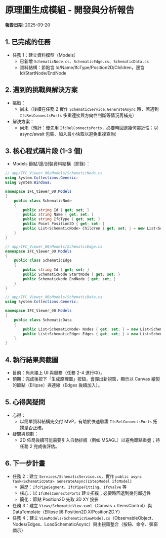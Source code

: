 # 原理圖生成模組 - 開發與分析報告

**報告日期**: 2025-09-20

## 1. 已完成的任務
- 任務 1：建立資料模型（Models）
  - 已新增 `SchematicNode.cs`、`SchematicEdge.cs`、`SchematicData.cs`
  - 資料結構：節點含 Id/Name/IfcType/Position2D/Children，邊含 Id/StartNode/EndNode

## 2. 遇到的挑戰與解決方案
- 挑戰：
  - 尚未（後續在任務 2 實作 `SchematicService.GenerateAsync` 時，若遇到 `IfcRelConnectsPorts` 多重連接與方向性判斷等情況再補充）
- 解決方案：
  - 尚未（預計：優先用 `IfcRelConnectsPorts`，必要時回退幾何鄰近性；以 async/await 包裝、加入最小快取以避免重複查詢）

## 3. 核心程式碼片段 (1-3 個)
- Models 節點/邊/封裝資料結構（節錄）：
```csharp
// app/IFC_Viewer_00/Models/SchematicNode.cs
using System.Collections.Generic;
using System.Windows;

namespace IFC_Viewer_00.Models
{
    public class SchematicNode
    {
        public string Id { get; set; }
        public string Name { get; set; }
        public string IfcType { get; set; }
        public Point Position2D { get; set; }
        public List<SchematicNode> Children { get; set; } = new List<SchematicNode>();
    }
}
```

```csharp
// app/IFC_Viewer_00/Models/SchematicEdge.cs
namespace IFC_Viewer_00.Models
{
    public class SchematicEdge
    {
        public string Id { get; set; }
        public SchematicNode StartNode { get; set; }
        public SchematicNode EndNode { get; set; }
    }
}
```

```csharp
// app/IFC_Viewer_00/Models/SchematicData.cs
using System.Collections.Generic;

namespace IFC_Viewer_00.Models
{
    public class SchematicData
    {
        public List<SchematicNode> Nodes { get; set; } = new List<SchematicNode>();
        public List<SchematicEdge> Edges { get; set; } = new List<SchematicEdge>();
    }
}
```

## 4. 執行結果與截圖
- 目前：尚未接上 UI 與服務（任務 2-4 進行中）。
- 預期：完成後按下「生成原理圖」按鈕，會彈出新視窗，顯示以 Canvas 繪製的節點（Ellipse）與連線（Edges 後續加入）。

## 5. 心得與疑問
- 心得：
  - 以簡單資料結構先交付 MVP，有助於快速驗證 `IfcRelConnectsPorts` 拓撲是否正確。
- 疑問與規劃：
  - 2D 佈局後續可能需要引入自動排版（例如 MSAGL）以避免節點重疊；待任務 2 完成後評估。

## 6. 下一步計畫
- 任務 2：建立 `Services/SchematicService.cs`，實作 `public async Task<SchematicData> GenerateAsync(IStepModel ifcModel)`
  - 遍歷：`IfcPipeSegment`、`IfcPipeFitting`、`IfcValve` 等
  - 核心：以 `IfcRelConnectsPorts` 建立拓撲；必要時回退到幾何鄰近性
  - 簡化：節點 Position2D 先取 3D XY 投影
- 任務 3：建立 `Views/SchematicView.xaml`（Canvas + ItemsControl）與 DataTemplate（Ellipse 綁 Position2D.X/Position2D.Y）
- 任務 4：建立 `ViewModels/SchematicViewModel.cs`（ObservableObject、Nodes/Edges、LoadSchematicAsync）與主視窗整合（按鈕、命令、彈窗顯示）
